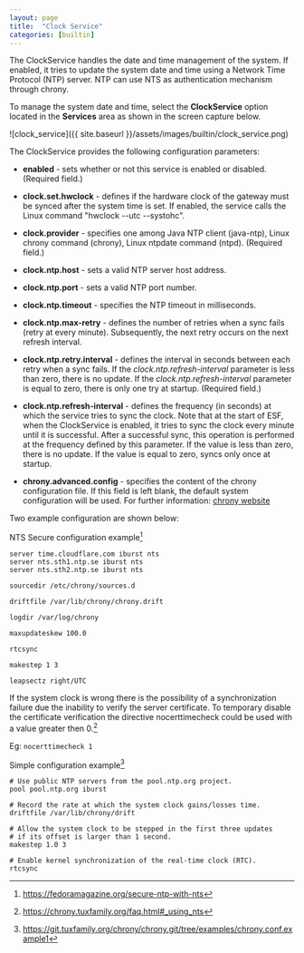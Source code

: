 ```yaml
---
layout: page
title:  "Clock Service"
categories: [builtin]
---
```


The ClockService handles the date and time management of the system. If enabled, it tries to update the system date and time using a Network Time Protocol (NTP) server. NTP can use NTS as authentication mechanism through chrony.

To manage the system date and time, select the **ClockService** option located in the **Services** area as shown in the screen capture below.

![clock_service]({{ site.baseurl }}/assets/images/builtin/clock_service.png)

The ClockService provides the following configuration parameters:

- **enabled** - sets whether or not this service is enabled or disabled. (Required field.)

- **clock.set.hwclock** - defines if the hardware clock of the gateway must be synced after the system time is set. If enabled, the service calls the Linux command "hwclock --utc --systohc".

- **clock.provider** - specifies one among Java NTP client (java-ntp), Linux chrony command (chrony), Linux ntpdate command (ntpd). (Required field.)

- **clock.ntp.host** - sets a valid NTP server host address.

- **clock.ntp.port** - sets a valid NTP port number.

- **clock.ntp.timeout** - specifies the NTP timeout in milliseconds.

- **clock.ntp.max-retry** - defines the number of retries when a sync fails (retry at every minute). Subsequently, the next retry occurs on the next refresh interval.

- **clock.ntp.retry.interval** - defines the interval in seconds between each retry when a sync fails. If the _clock.ntp.refresh-interval_ parameter is less than zero, there is no update. If the _clock.ntp.refresh-interval_ parameter is equal to zero, there is only one try at startup. (Required field.)

- **clock.ntp.refresh-interval** - defines the frequency (in seconds) at which the service tries to sync the clock. Note that at the start of ESF, when the ClockService is enabled, it tries to sync the clock every minute until it is successful. After a successful sync, this operation is performed at the frequency defined by this parameter. If the value is less than zero, there is no update. If the value is equal to zero, syncs only once at startup.

- **chrony.advanced.config** - specifies the content of the chrony configuration file. If this field is left blank, the default system configuration will be used. For further information: [chrony website](https://chrony.tuxfamily.org/doc/4.1/chrony.conf.html)

Two example configuration are shown below:

NTS Secure configuration example[^1]

```
server time.cloudflare.com iburst nts
server nts.sth1.ntp.se iburst nts
server nts.sth2.ntp.se iburst nts

sourcedir /etc/chrony/sources.d

driftfile /var/lib/chrony/chrony.drift

logdir /var/log/chrony

maxupdateskew 100.0

rtcsync

makestep 1 3

leapsectz right/UTC
```

If the system clock is wrong there is the possibility of a synchronization failure due the inability to verify the server certificate. To temporary disable the certificate verification the directive nocerttimecheck could be used with a value greater then 0.[^3]

Eg: `nocerttimecheck 1`

Simple configuration example[^2]

```
# Use public NTP servers from the pool.ntp.org project.
pool pool.ntp.org iburst

# Record the rate at which the system clock gains/losses time.
driftfile /var/lib/chrony/drift

# Allow the system clock to be stepped in the first three updates
# if its offset is larger than 1 second.
makestep 1.0 3

# Enable kernel synchronization of the real-time clock (RTC).
rtcsync
```

[^1]: https://fedoramagazine.org/secure-ntp-with-nts
[^2]: https://git.tuxfamily.org/chrony/chrony.git/tree/examples/chrony.conf.example1
[^3]: https://chrony.tuxfamily.org/faq.html#_using_nts
